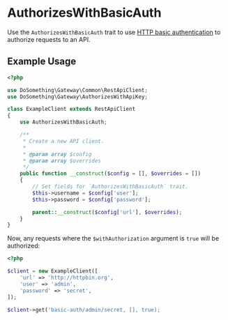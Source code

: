# AuthorizesWithBasicAuth

Use the `AuthorizesWithBasicAuth` trait to use [HTTP basic authentication](http://guzzle.readthedocs.io/en/stable/request-options.html#auth) to authorize requests to an API.

## Example Usage

```php
<?php

use DoSomething\Gateway\Common\RestApiClient;
use DoSomething\Gateway\AuthorizesWithApiKey;

class ExampleClient extends RestApiClient
{
    use AuthorizesWithBasicAuth;

    /**
     * Create a new API client.
     *
     * @param array $config
     * @param array $overrides
     */
    public function __construct($config = [], $overrides = [])
    {
        // Set fields for `AuthorizesWithBasicAuth` trait.
        $this->username = $config['user'];
        $this->password = $config['password'];

        parent::__construct($config['url'], $overrides);
    }
}
```

Now, any requests where the `$withAuthorization` argument is `true` will be authorized:

```php
<?php

$client = new ExampleClient([
    'url' => 'http://httpbin.org',
    'user' => 'admin',
    'password' => 'secret',
]);

$client->get('basic-auth/admin/secret, [], true);
```
